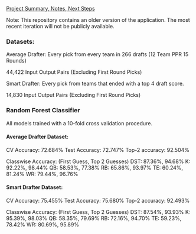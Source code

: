 
[Project Summary, Notes, Next Steps](https://docs.google.com/document/d/1TivFPlW9UkWGJBgT-_FoDj85gQ0s8MCmADliTMca390/edit#heading=h.s4wruwuv05us)


Note: This repository contains an older version of the application. The most recent iteration will not be publicly available. 

### Datasets:

Average Drafter: Every pick from
every team in 266 drafts (12 Team PPR 15 Rounds)

44,422 Input Output Pairs (Excluding First Round Picks)

Smart Drafter: Every pick from teams that ended with a top 4 draft score.

14,830 Input Output Pairs (Excluding First Round Picks)

### Random Forest Classifier

All models trained with a 10-fold cross validation procedure.

#### Average Drafter Dataset:

CV Accuracy: 72.684%
Test Accuracy: 72.747%
Top-2 accuracy: 92.504%

Classwise Accuracy: (First Guess, Top 2 Guesses)
DST: 87.36%, 94.68%
K: 92.22%, 98.44%
QB: 58.53%, 77.38%
RB: 65.86%, 93.97%
TE: 60.24%, 81.24%
WR: 79.44%, 96.76%

#### Smart Drafter Dataset:

CV Accuracy: 75.455%
Test Accuracy: 75.680%
Top-2 accuracy: 92.493%

Classwise Accuracy: (First Guess, Top 2 Guesses)
DST: 87.54%, 93.93%
K: 95.39%, 98.03%
QB: 58.35%, 79.69%
RB: 72.16%, 94.70%
TE: 59.23%, 78.42%
WR: 80.69%, 95.89%
